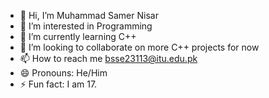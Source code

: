 - 👋 Hi, I’m Muhammad Samer Nisar
- 👀 I’m interested in Programming
- 🌱 I’m currently learning C++
- 💞️ I’m looking to collaborate on more C++ projects for now
- 📫 How to reach me bsse23113@itu.edu.pk
- 😄 Pronouns: He/Him
- ⚡ Fun fact: I am 17.

<!---
BSSE-23113/BSSE-23113 is a ✨ special ✨ repository because its `README.md` (this file) appears on your GitHub profile.
You can click the Preview link to take a look at your changes.
--->
